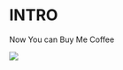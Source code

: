 # INTRO


Now You can Buy Me Coffee

<a href="https://www.buymeacoffee.com/devop47"><img src="https://img.buymeacoffee.com/button-api/?text=Buy me a coffee&emoji=&slug=devop47&button_colour=FFDD00&font_colour=000000&font_family=Poppins&outline_colour=000000&coffee_colour=ffffff" /></a>
